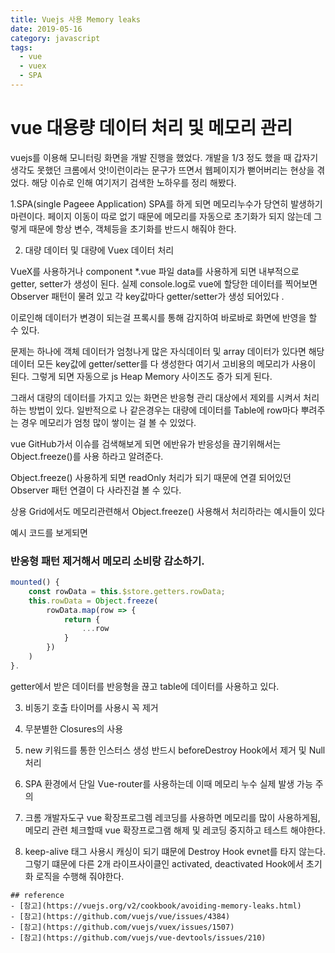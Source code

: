 ```yaml
---
title: Vuejs 사용 Memory leaks
date: 2019-05-16
category: javascript
tags:
  - vue
  - vuex
  - SPA
---
```


# vue 대용량 데이터 처리 및 메모리 관리

vuejs를 이용해 모니터링 화면을 개발 진행을 했었다. 개발을 1/3 정도 했을 때 갑자기 생각도 못했던 크롬에서 앗!이런이라는 문구가 뜨면서 웹페이지가 뻗어버리는 현상을 겪었다. 해당 이슈로
인해 여기저기 검색한 노하우를 정리 해봤다.


1.SPA(single Pageee Application)
SPA를 하게 되면 메모리누수가 당연히 발생하기 마련이다. 페이지 이동이 따로 없기 때문에
메모리를 자동으로 초기화가 되지 않는데 그렇게 때문에 항상 변수, 객체등을 초기화를 반드시 해줘야 한다.


2. 대량 데이터 및 대량에 Vuex 데이터 처리

VueX를 사용하거나 component *.vue 파일 data를 사용하게 되면 내부적으로 getter, setter가
생성이 된다. 실제 console.log로 vue에 할당한 데이터를 찍어보면 Observer 패턴이 물려 있고
각 key값마다 getter/setter가 생성 되어있다 .

이로인해 데이터가 변경이 되는걸 프록시를 통해 감지하여 바로바로 화면에 반영을 할 수 있다.

문제는 하나에 객체 데이터가 엄청나게 많은 자식데이터 및 array 데이터가 있다면 해당 데이터 모든 key값에 getter/setter를 다 생성한다 여기서 고비용의 메모리가 사용이 된다. 그렇게 되면 자동으로 js Heap Memory 사이즈도 증가 되게 된다.

그래서 대량의 데이터를 가지고 있는 화면은 반응형 관리 대상에서 제외를 시켜서 처리하는 방법이
있다. 일반적으로 나 같은경우는 대량에 데이터를 Table에 row마다 뿌려주는 경우 메모리가 엄청 많이 쌓이는 걸 볼 수 있었다.

vue GitHub가서 이슈를 검색해보게 되면 에반유가 반응성을 끊기위해서는 Object.freeze()를 사용 하라고 알려준다.

Object.freeze() 사용하게 되면 readOnly 처리가 되기 때문에 연결 되어있던 Observer 패턴 연결이 다 사라진걸 볼 수 있다.

상용 Grid에서도 메모리관련해서 Object.freeze() 사용해서 처리하라는 예시들이 있다

예시 코드를 보게되면


### 반응형 패턴 제거해서 메모리 소비랑 감소하기.
```javascript
mounted() {
    const rowData = this.$store.getters.rowData;
    this.rowData = Object.freeze(
        rowData.map(row => {
            return {
                ...row
            }
        })
    )
}.
```

getter에서 받은 데이터를 반응형을 끊고 table에 데이터를 사용하고 있다.


3. 비동기 호출 타이머를 사용시 꼭 제거

4. 무분별한 Closures의 사용

5. new 키워드를 통한 인스터스 생성 반드시 beforeDestroy Hook에서 제거 및 Null 처리

6. SPA  환경에서 단일 Vue-router를 사용하는데 이때 메모리 누수 실제 발생 가능 주의

7. 크롬 개발자도구 vue 확장프로그렘 레코딩를 사용하면 메모리를 많이 사용하게됨, 메모리 관련
체크할때 vue 확장프로그램 해제 및 레코딩 중지하고 테스트 해야한다.

8. keep-alive 태그 사용시 캐싱이 되기 떄문에 Destroy Hook evnet를 타지 않는다. 그렇기 떄문에 다른 2개 라이프사이클인 activated, deactivated Hook에서 초기화 로직을 수행해 줘야한다.



```
## reference
- [참고](https://vuejs.org/v2/cookbook/avoiding-memory-leaks.html)
- [참고](https://github.com/vuejs/vue/issues/4384)
- [참고](https://github.com/vuejs/vuex/issues/1507)
- [참고](https://github.com/vuejs/vue-devtools/issues/210)


